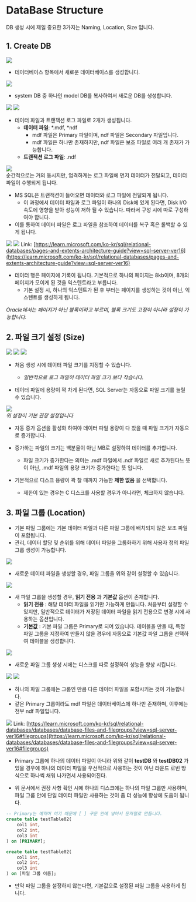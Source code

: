 # DataBase Structure
DB 생성 시에 제일 중요한 3가지는 Naming, Location, Size 입니다.

## 1. Create DB

![](./MD_Images/002_01001.jpg)
* 데이터베이스 항목에서 새로운 데이터베이스를 생성합니다.

![](./MD_Images/002_01002.jpg)
* system DB 중 하나인 model DB를 복사하여서 새로운 DB를 생성합니다.

![](./MD_Images/002_01003.jpg)
![](./MD_Images/002_01004.jpg)
* 데이터 파일과 트랜잭션 로그 파일로 2개가 생성됩니다.
    * __데이터 파일__: *.mdf, *ndf
        * mdf 파일은 Primary 파일이며, ndf 파일은 Secondary 파일입니다.
        * mdf 파일은 하나만 존재하지만, ndf 파일은 보조 파일로 여러 개 존재가 가능합니다.
    * __트랜잭션 로그 파일__: .ndf

![](./MD_Images/002_01005.jpg)  
순간적으로는 거의 동시지만, 엄격하게는 로그 파일에 먼저 데이터가 전달되고, 데이터 파일이 수행되게 됩니다.

* MS SQL은 트랜잭션이 들어오면 데이터와 로그 파일에 전달되게 됩니다.
    * 이 과정에서 데이터 파일과 로그 파일이 하나의 Disk에 있게 된다면, Disk I/O 속도에 영향을 받아 성능이 저하 될 수 있습니다. 따라서 구성 시에 따로 구성하여야 합니다.
* 이를 통하여 데이터 파일은 로그 파일을 참조하여 데이터를 복구 혹은 롤백할 수 있게 됩니다.

![](./MD_Images/002_01006.jpg)
![](./MD_Images/002_01007.jpg)
Link: [https://learn.microsoft.com/ko-kr/sql/relational-databases/pages-and-extents-architecture-guide?view=sql-server-ver16](https://learn.microsoft.com/ko-kr/sql/relational-databases/pages-and-extents-architecture-guide?view=sql-server-ver16)
* 데이터 행은 페이지에 기록이 됩니다. 기본적으로 하나의 페이지는 8kb이며, 8개의 페이지가 모이게 된 것을 익스텐트라고 부릅니다.
    * 기본 설정 시, 하나의 익스텐트가 된 후 부터는 페이지를 생성하는 것이 아닌, 익스텐트를 생성하게 됩니다.  

_Oracle에서는 페이지가 아닌 블록이라고 부르며, 블록 크기도 고정이 아니라 설정이 가능합니다._

## 2. 파일 크기 설정 (Size)
![](./MD_Images/002_02001.jpg)
![](./MD_Images/002_02002.jpg)
![](./MD_Images/002_02003.jpg)
* 처음 생성 시에 데이터 파일 크기를 지정할 수 있습니다.
    * _일반적으로 로그 파일이 데이터 파일 크기 보다 작습니다._

* 데이터 파일에 용량이 꽉 차게 된다면, SQL Server는 자동으로 파일 크기를 늘릴 수 있습니다.

![](./MD_Images/002_02004.jpg)  
_위 설정이 기본 권장 설정입니다_
* 자동 증가 옵션을 활성화 하여야 데이터 파일 용량이 다 찼을 때 파일 크기가 자동으로 증가합니다.
* 증가하는 파일의 크기는 백분율이 아닌 MB로 설정하여 데이터를 추가합니다.
    * 파일 크기가 증가한다는 의미는 .mdf 파일에서 .ndf 파일로 새로 추가된다느 뜻이 아닌, .mdf 파일의 용량 크기가 증가한다는 뜻 입니다.

* 기본적으로 디스크 용량이 꽉 찰 때까지 가능한 __제한 없음__ 을 선택합니다.
    * 제한이 있는 경우는 C 디스크를 사용할 경우가 아니라면, 체크하지 않습니다.


## 3. 파일 그룹 (Location)
* 기본 파일 그룹에는 기본 데이터 파일과 다른 파일 그룹에 배치되지 않은 보조 파일이 포함됩니다.
* 관리, 데이터 할당 및 순위를 위해 데이터 파일을 그룹화하기 위해 사용자 정의 파일 그룹 생성이 가능합니다.

![](./MD_Images/02_03001.jpg)
* 새로운 데이터 파일을 생성할 경우, 파일 그룹을 위와 같이 설정할 수 있습니다.

![](./MD_Images/02_03002.jpg)
* 새 파일 그룹을 생성할 경우, __읽기 전용__ 과 __기본값__ 옵션이 존재합니다.
    * __읽기 전용__ : 해당 데이터 파일을 읽기만 가능하게 만듭니다. 처음부터 설정할 수 있지만, 일반적으로 데이터가 저장된 데이터 파일을 읽기 전용으로 변경 시에 사용하는 옵션입니다.
    * __기본값__ : 기본 파일 그룹은 Primary로 되어 있습니다. 테이블을 만들 때, 특정 파일 그룹을 지정하여 만들지 않을 경우에 자동으로 기본값 파일 그룹을 선택하여 테이블을 생성합니다.

![](./MD_Images/02_03003.jpg)
* 새로운 파일 그룹 생성 시에는 디스크를 따로 설정하여 성능을 향상 시킵니다.

![](./MD_Images/02_03004.jpg)
![](./MD_Images/02_03005.jpg)
* 하나의 파일 그룹에는 그룹인 만큼 다른 데이터 파일을 포함시키는 것이 가능합니다.
* 같은 Primary 그룹이라도 mdf 파일은 데이터베이스에 하나만 존재하며, 이후에는 전부 ndf 파일입니다.

![](./MD_Images/02_03006.jpg)
Link: [https://learn.microsoft.com/ko-kr/sql/relational-databases/databases/database-files-and-filegroups?view=sql-server-ver16#filegroups](https://learn.microsoft.com/ko-kr/sql/relational-databases/databases/database-files-and-filegroups?view=sql-server-ver16#filegroups)
* Primary 그룹에 하나의 데이터 파일이 아니라 위와 같이 __testDB__ 와 __testDB02__ 가 있을 경우에 하나의 데이터 파일을 우선적으로 사용하는 것이 아닌 라운드 로빈 방식으로 하나씩 채워 나가면서 사용되어진다.

* 위 문서에서 권장 사항 확인 시에 하나의 디스크에는 하나의 파일 그룹만 사용하며, 파일 그룹 안에 단일 데이터 파일만 사용하는 것이 좀 더 성능에 향상에 도움이 됩니다.

```sql
-- Primary는 예약어 이기 때문에 [ ] 구문 안에 넣어서 문자열로 만듭니다.
create table testTable02(
	col1 int,
	col2 int,
	col3 int
) on [PRIMARY];

create table testTable02(
	col1 int,
	col2 int,
	col3 int
) on [파일 그룹 이름];
```
* 만약 파일 그룹을 설정하지 않는다면, 기본값으로 설정된 파일 그룹을 사용하게 됩니다.